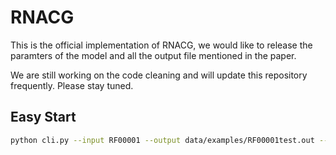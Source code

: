 # RNACG
<!-- RNACG (RNA Conditional  Generator), which is based on Flow Matching -->
This is the official implementation of RNACG, we would like to release the paramters of the model and all the output file mentioned in the paper.

We are still working on the code cleaning and will update this repository frequently. Please stay tuned.

## Easy Start

```bash
python cli.py --input RF00001 --output data/examples/RF00001test.out --model ./ckpts/bestmodel_RF00001.pth
```